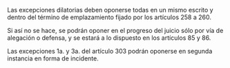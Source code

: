 Las excepciones dilatorias deben oponerse todas en un mismo escrito y dentro del término de emplazamiento fijado por los artículos 258 a 260.

Si así no se hace, se podrán oponer en el progreso del juicio sólo por vía de alegación o defensa, y se estará a lo dispuesto en los artículos 85 y 86.

Las excepciones 1a. y 3a. del artículo 303 podrán oponerse en segunda instancia en forma de incidente.